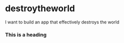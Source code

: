 # destroytheworld
I want to build an app that effectively destroys the world


### This is a heading

